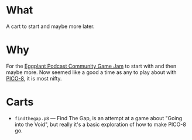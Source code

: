 # What

A cart to start and maybe more later.

# Why

For the [Eggplant Podcast Community Game Jam][] to start with and then
maybe more. Now seemed like a good a time as any to play about with
[PICO-8][], it is most nifty.

# Carts

* `findthegap.p8` — Find The Gap, is an attempt at a game about "Going
  into the Void", but really it's a basic exploration of how to make
  PICO-8 go.

[Eggplant Podcast Community Game Jam]: https://itch.io/jam/eggplant-podcast-community-game-jam
[PICO-8]: https://www.lexaloffle.com/pico-8.php
